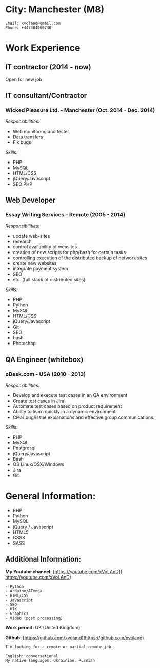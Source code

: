 # City: Manchester (M8)

	Email: xvoland@gmail.com
	Phone: +447404966740

# Work Experience

## IT contractor (2014 - now)

Open for new job


## IT consultant/Contractor
### Wicked Pleasure Ltd. - Manchester (Oct. 2014 - Dec. 2014)

*Responsibilities:*

- Web monitoring and tester
- Data transfers
- Fix bugs

*Skills:*

- PHP
- MySQL
- HTML/CSS
- jQuery/Javascript
- SEO PHP

## Web Developer
### Essay Writing Services - Remote (2005 - 2014)

*Responsibilities:*

- update web-sites
- research
- control availability of websites
- creation of new scripts for php/bash for certain tasks
- controlling execution of the distributed backup of network sites
- create new websites
- integrate payment system
- SEO
- etc. (full stack of distributed sites)

*Skills:*

- PHP
- Python
- MySQL
- HTML/CSS
- jQuery/Javascript
- Git
- SEO
- bash
- Photoshop

## QA Engineer (whitebox)
### oDesk.com - USA (2010 - 2013)

*Responsibilities:*

- Develop and execute test cases in an QA environment
- Create test cases in Jira
- Automate test cases based on product requirement 
- Ability to learn quickly in a dynamic environment
- Clear bug/issue explanations and effective group communications.

*Skills:*

- PHP
- MySQL
- Postgresql
- jQuery/Javascript
- Bash
- OS Linux/OSX/Windows
- Jira
- Git


# General Information:

- PHP
- Python
- MySQL
- jQuery / Javascript
- HTML5
- CSS3
- SASS

## Additional Information:
**My Youtube channel:** [https://youtube.com/xVoLAnD]( https://youtube.com/xVoLAnD)
	
	- Python
	- Arduino/ATmega
	- HTML/CSS
	- Javascript
	- SEO
	- UIX
	- Graphics
	- Video (post processing)

**Work permit:** UK (United Kingdom)

**Github:** [https://github.com/xvoland](https://github.com/xvoland)

	I’m looking for a remote or partial-remote job.

	English: conversational
	My native languages: Ukrainian, Russian
